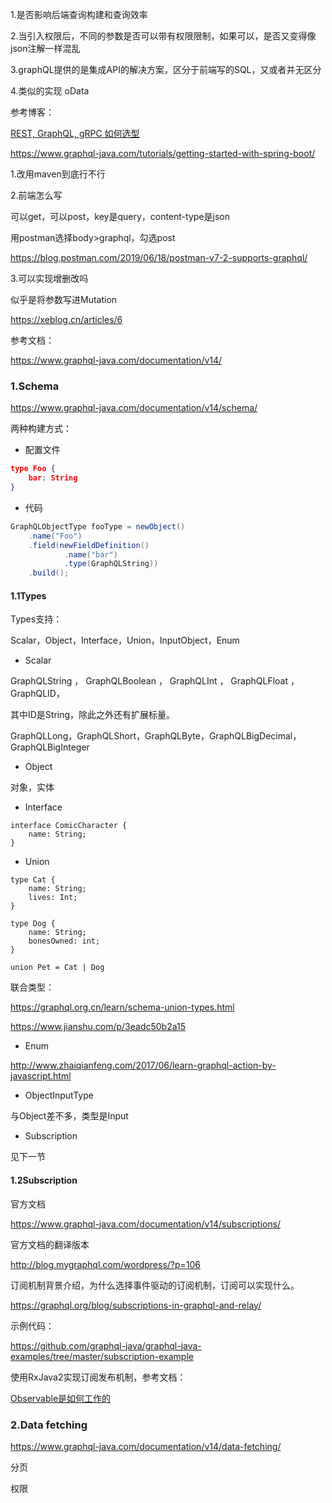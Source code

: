 1.是否影响后端查询构建和查询效率

2.当引入权限后，不同的参数是否可以带有权限限制，如果可以，是否又变得像json注解一样混乱

3.graphQL提供的是集成API的解决方案，区分于前端写的SQL，又或者并无区分

4.类似的实现 oData



参考博客：

[REST, GraphQL, gRPC 如何选型](https://zhuanlan.zhihu.com/p/44140864)

https://www.graphql-java.com/tutorials/getting-started-with-spring-boot/



1.改用maven到底行不行

2.前端怎么写

可以get，可以post，key是query，content-type是json

用postman选择body>graphql，勾选post

https://blog.postman.com/2019/06/18/postman-v7-2-supports-graphql/

3.可以实现增删改吗

似乎是将参数写进Mutation

https://xeblog.cn/articles/6



参考文档：

https://www.graphql-java.com/documentation/v14/



### 1.Schema

https://www.graphql-java.com/documentation/v14/schema/

两种构建方式：

- 配置文件

```json
type Foo {
    bar: String
}
```

- 代码

```java
GraphQLObjectType fooType = newObject()
    .name("Foo")
    .field(newFieldDefinition()
            .name("bar")
            .type(GraphQLString))
    .build();
```

#### 1.1Types

Types支持：

Scalar，Object，Interface，Union，InputObject，Enum

- Scalar

GraphQLString ， GraphQLBoolean ， GraphQLInt ， GraphQLFloat ， GraphQLID，

其中ID是String，除此之外还有扩展标量。

GraphQLLong，GraphQLShort，GraphQLByte，GraphQLBigDecimal，GraphQLBigInteger

- Object

对象，实体

- Interface

```
interface ComicCharacter {
    name: String;
}
```

- Union

```
type Cat {
    name: String;
    lives: Int;
}

type Dog {
    name: String;
    bonesOwned: int;
}

union Pet = Cat | Dog
```

联合类型：

https://graphql.org.cn/learn/schema-union-types.html

https://www.jianshu.com/p/3eadc50b2a15

- Enum

http://www.zhaiqianfeng.com/2017/06/learn-graphql-action-by-javascript.html

- ObjectInputType

与Object差不多，类型是Input

- Subscription

见下一节

#### 1.2Subscription

官方文档

https://www.graphql-java.com/documentation/v14/subscriptions/

官方文档的翻译版本

http://blog.mygraphql.com/wordpress/?p=106

订阅机制背景介绍，为什么选择事件驱动的订阅机制，订阅可以实现什么。

https://graphql.org/blog/subscriptions-in-graphql-and-relay/

示例代码：

https://github.com/graphql-java/graphql-java-examples/tree/master/subscription-example

使用RxJava2实现订阅发布机制，参考文档：

[Observable是如何工作的](https://www.jianshu.com/p/e432df0603e8)





### 2.Data fetching

https://www.graphql-java.com/documentation/v14/data-fetching/





分页

权限